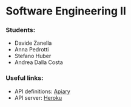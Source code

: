 # Software Engineering II

### Students:
* Davide Zanella
* Anna Pedrotti
* Stefano Huber
* Andrea Dalla Costa

### Useful links:

* API definitions: [Apiary](https://se22018.docs.apiary.io)
* API server: [Heroku](https://se2-2018.herokuapp.com/)
